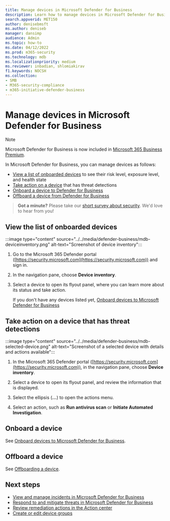 ```yaml
---
title: Manage devices in Microsoft Defender for Business
description: Learn how to manage devices in Microsoft Defender for Business
search.appverid: MET150
author: denisebmsft
ms.author: deniseb
manager: dansimp 
audience: Admin
ms.topic: how-to
ms.date: 04/12/2022
ms.prod: m365-security
ms.technology: mdb
ms.localizationpriority: medium
ms.reviewer: inbadian, shlomiakirav
f1.keywords: NOCSH 
ms.collection: 
- SMB
- M365-security-compliance
- m365-initiative-defender-business
---
```


# Manage devices in Microsoft Defender for Business

> [!NOTE]
> Microsoft Defender for Business is now included in [Microsoft 365 Business Premium](../../business-premium/index.md). 

In Microsoft Defender for Business, you can manage devices as follows:

- [View a list of onboarded devices](#view-the-list-of-onboarded-devices) to see their risk level, exposure level, and health state
- [Take action on a device](#take-action-on-a-device-that-has-threat-detections) that has threat detections
- [Onboard a device to Defender for Business](#onboard-a-device)  
- [Offboard a device from Defender for Business](#offboard-a-device)

>
> **Got a minute?**
> Please take our <a href="https://microsoft.qualtrics.com/jfe/form/SV_0JPjTPHGEWTQr4y" target="_blank">short survey about security</a>. We'd love to hear from you!
>

## View the list of onboarded devices

:::image type="content" source="../../media/defender-business/mdb-deviceinventory.png" alt-text="Screenshot of device inventory":::

1. Go to the Microsoft 365 Defender portal ([https://security.microsoft.com](https://security.microsoft.com)) and sign in.

2. In the navigation pane, choose **Device inventory**.

3. Select a device to open its flyout panel, where you can learn more about its status and take action. 

   If you don't have any devices listed yet, [Onboard devices to Microsoft Defender for Business](mdb-onboard-devices.md)

## Take action on a device that has threat detections

:::image type="content" source="../../media/defender-business/mdb-selected-device.png" alt-text="Screenshot of a selected device with details and actions available":::

1. In the Microsoft 365 Defender portal ([https://security.microsoft.com](https://security.microsoft.com)), in the navigation pane, choose **Device inventory**. 

2. Select a device to open its flyout panel, and review the information that is displayed.

3. Select the ellipsis (**...**) to open the actions menu. 

4. Select an action, such as **Run antivirus scan** or **Initiate Automated Investigation**. 

## Onboard a device

See [Onboard devices to Microsoft Defender for Business](mdb-onboard-devices.md).

## Offboard a device

See [Offboarding a device](mdb-offboard-devices.md).

## Next steps

- [View and manage incidents in Microsoft Defender for Business](mdb-view-manage-incidents.md)
- [Respond to and mitigate threats in Microsoft Defender for Business](mdb-respond-mitigate-threats.md)
- [Review remediation actions in the Action center](mdb-review-remediation-actions.md)
- [Create or edit device groups](mdb-create-edit-device-groups.md)